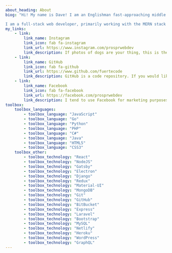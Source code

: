 ```yaml
---
about_heading: About
biog: "Hi! My name is Dave! I am an Englishman fast-approaching middle age and have been living happily on the Canary Island of Fuerteventura for the past few years. When I am not in front of a computer, I am usually volunteering at my local dog rescue centre. I enjoy hanging out with, and taking photos of, all the dogs! I am also an amateur musician and enjoy playing the piano to unwind.

I am a full-stack web developer, primarily working with the MERN stack and Gatsby. However, I have experience with other languages and tech, such as Python, PHP, Go, Electron, WordPress, Django, Laravel and more!"
my_links:
    - link:
        link_name: Instagram
        link_icon: fab fa-instagram
        link_url: https://www.instagram.com/prosprwebdev
        link_description: If photos of dogs are your thing, this is the place! I sometimes post about my work here, but lovely rescue doggies make much better photographs!
    - link:
        link_name: GitHub
        link_icon: fab fa-github
        link_url: https://www.github.com/fuertecode
        link_description: GitHub is a code repository. If you would like to see examples of my work, here is where you will find them. You'll also get a glimpse at what the code looks like 'under the hood'!
    - link:
        link_name: Facebook
        link_icon: fab fa-facebook
        link_url: https://facebook.com/prosprwebdev
        link_description: I tend to use Facebook for marketing purposes only, so not much to see here! That said, if you would like to follow and share my page, I would be very grateful!
toolbox:
    toolbox_languages:
        - toolbox_language: "JavaScript"
        - toolbox_language: "Go"
        - toolbox_language: "Python"
        - toolbox_language: "PHP"
        - toolbox_language: "C#"
        - toolbox_language: "Java"
        - toolbox_language: "HTML5"
        - toolbox_language: "CSS3"
    toolbox_other:
        - toolbox_technology: "React"
        - toolbox_technology: "NodeJS" 
        - toolbox_technology: "Gatsby"
        - toolbox_technology: "Electron"
        - toolbox_technology: "Django"
        - toolbox_technology: "Redux"
        - toolbox_technology: "Material-UI"
        - toolbox_technology: "MongoDB"
        - toolbox_technology: "Git"
        - toolbox_technology: "GitHub"
        - toolbox_technology: "BitBucket"
        - toolbox_technology: "Express"
        - toolbox_technology: "Laravel"
        - toolbox_technology: "Bootstrap"
        - toolbox_technology: "MySQL"
        - toolbox_technology: "Netlify"
        - toolbox_technology: "Heroku"
        - toolbox_technology: "WordPress"
        - toolbox_technology: "GraphQL"
---
```

